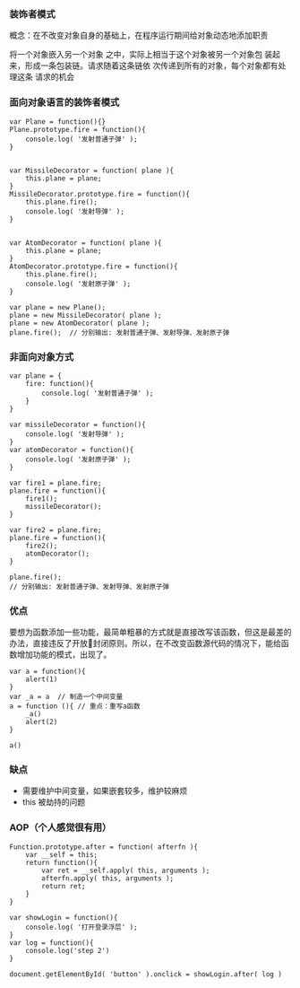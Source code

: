 ### 装饰者模式
概念：在不改变对象自身的基础上，在程序运行期间给对象动态地添加职责

将一个对象嵌入另一个对象 之中，实际上相当于这个对象被另一个对象包 装起来，形成一条包装链。请求随着这条链依 次传递到所有的对象，每个对象都有处理这条 请求的机会
### 面向对象语言的装饰者模式
    var Plane = function(){}
    Plane.prototype.fire = function(){
        console.log( '发射普通子弹' );
    }


    var MissileDecorator = function( plane ){
        this.plane = plane;
    }
    MissileDecorator.prototype.fire = function(){
        this.plane.fire();
        console.log( '发射导弹' );
    }


    var AtomDecorator = function( plane ){
        this.plane = plane;
    }
    AtomDecorator.prototype.fire = function(){
        this.plane.fire();
        console.log( '发射原子弹' );
    }

    var plane = new Plane();
    plane = new MissileDecorator( plane );
    plane = new AtomDecorator( plane );
    plane.fire();  // 分别输出: 发射普通子弹、发射导弹、发射原子弹
### 非面向对象方式

    var plane = {
        fire: function(){
            console.log( '发射普通子弹' ); 
        }
    }

    var missileDecorator = function(){ 
        console.log( '发射导弹' );
    }
    var atomDecorator = function(){ 
        console.log( '发射原子弹' );
    }

    var fire1 = plane.fire;
    plane.fire = function(){ 
        fire1();
        missileDecorator(); 
    }

    var fire2 = plane.fire;
    plane.fire = function(){ 
        fire2();
        atomDecorator(); 
    }

    plane.fire();
    // 分别输出: 发射普通子弹、发射导弹、发射原子弹
### 优点
要想为函数添加一些功能，最简单粗暴的方式就是直接改写该函数，但这是最差的办法，直接违反了开放封闭原则。所以，在不改变函数源代码的情况下，能给函数增加功能的模式，出现了。

    var a = function(){
        alert(1)
    }
    var _a = a  // 制造一个中间变量
    a = function (){ // 重点：重写a函数
        _a()
        alert(2)
    }

    a()
### 缺点
- 需要维护中间变量，如果嵌套较多，维护较麻烦
- this 被劫持的问题
### AOP（个人感觉很有用）

    Function.prototype.after = function( afterfn ){
        var __self = this;
        return function(){
            var ret = __self.apply( this, arguments );
            afterfn.apply( this, arguments );
            return ret;
        }
    }

    var showLogin = function(){ 
        console.log( '打开登录浮层' );
    }
    var log = function(){
        console.log('step 2')
    }

    document.getElementById( 'button' ).onclick = showLogin.after( log )


